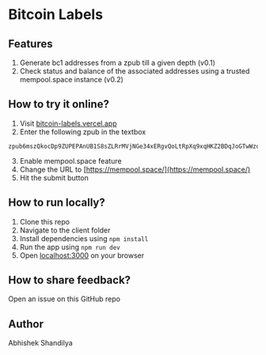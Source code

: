 # Bitcoin Labels

## Features

1. Generate bc1 addresses from a zpub till a given depth (v0.1)
2. Check status and balance of the associated addresses using a trusted mempool.space instance (v0.2)

## How to try it online?

1. Visit [bitcoin-labels.vercel.app](https://bitcoin-labels.vercel.app/)
2. Enter the following zpub in the textbox

```
zpub6mszQkocDp9ZUPEPAnUB1S8sZLRrMVjNGe34xERgvQoLtRpXq9xqHKZ2BDqJoGTwWzqVFBfhwN9WY4FdCSPFYkoo53V7yQ6eiiAxPuEBdVe
```

3. Enable mempool.space feature
4. Change the URL to [https://mempool.space/](https://mempool.space/)
5. Hit the submit button

## How to run locally?

1. Clone this repo
2. Navigate to the client folder
3. Install dependencies using `npm install`
4. Run the app using `npm run dev`
5. Open [localhost:3000](http://localhost:3000) on your browser

## How to share feedback?

Open an issue on this GitHub repo

## Author

Abhishek Shandilya
